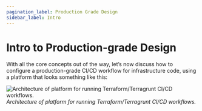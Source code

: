 ```yaml
---
pagination_label: Production Grade Design
sidebar_label: Intro
---
```


# Intro to Production-grade Design

With all the core concepts out of the way, let’s now discuss how to configure a production-grade CI/CD workflow for
infrastructure code, using a platform that looks something like this:

![Architecture of platform for running Terraform/Terragrunt CI/CD workflows.](/img/guides/build-it-yourself/pipelines/tftg-pipeline-architecture.png)
_Architecture of platform for running Terraform/Terragrunt CI/CD workflows._
